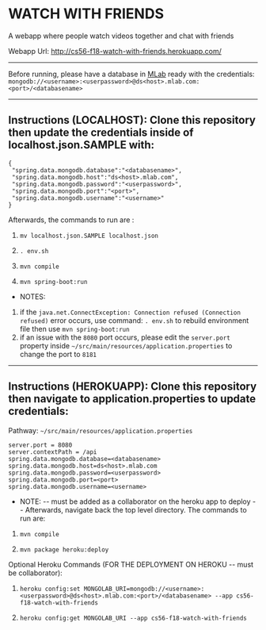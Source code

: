 # WATCH WITH FRIENDS

A webapp where people watch videos together and chat with friends

Webapp Url: http://cs56-f18-watch-with-friends.herokuapp.com/

---

Before running, please have a database in [MLab](https://mlab.com/home) ready with the credentials:  
`mongodb://<username>:<userpassword>@ds<host>.mlab.com:<port>/<databasename>`

---

Instructions (LOCALHOST): Clone this repository then update the credentials inside of localhost.json.SAMPLE with:
--
```  
{
 "spring.data.mongodb.database":"<databasename>",
 "spring.data.mongodb.host":"ds<host>.mlab.com",
 "spring.data.mongodb.password":"<userpassword>",
 "spring.data.mongodb.port":"<port>",
 "spring.data.mongodb.username":"<username>"
}
```
Afterwards, the commands to run are : 

1) `mv localhost.json.SAMPLE localhost.json`

2) `. env.sh`

3) `mvn compile`

4) `mvn spring-boot:run`

* NOTES:
1) if the `java.net.ConnectException: Connection refused (Connection refused)` error occurs, use command: `. env.sh` to rebuild environment file then use `mvn spring-boot:run`
2)  if an issue with the ```8080``` port occurs, please edit the `server.port` property inside `~/src/main/resources/application.properties` to change the port to ```8181```  
----
 

Instructions (HEROKUAPP): Clone this repository then navigate to application.properties to update credentials:
--
Pathway: `~/src/main/resources/application.properties`
```
server.port = 8080
server.contextPath = /api
spring.data.mongodb.database=<databasename>
spring.data.mongodb.host=ds<host>.mlab.com
spring.data.mongodb.password=<userpassword>
spring.data.mongodb.port=<port>
spring.data.mongodb.username=<username>

```
* NOTE: -- must be added as a collaborator on the heroku app to deploy -- 
Afterwards, navigate back the top level directory. The commands to run are:

1) `mvn compile`

2) `mvn package heroku:deploy`

Optional Heroku Commands (FOR THE DEPLOYMENT ON HEROKU -- must be collaborator):

1) `heroku config:set MONGOLAB_URI=mongodb://<username>:<userpassword>@ds<host>.mlab.com:<port>/<databasename> --app cs56-f18-watch-with-friends`

2) `heroku config:get MONGOLAB_URI --app cs56-f18-watch-with-friends`
